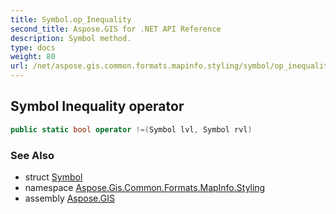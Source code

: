 ```yaml
---
title: Symbol.op_Inequality
second_title: Aspose.GIS for .NET API Reference
description: Symbol method. 
type: docs
weight: 80
url: /net/aspose.gis.common.formats.mapinfo.styling/symbol/op_inequality/
---
```

## Symbol Inequality operator

```csharp
public static bool operator !=(Symbol lvl, Symbol rvl)
```

### See Also

* struct [Symbol](../)
* namespace [Aspose.Gis.Common.Formats.MapInfo.Styling](../../symbol/)
* assembly [Aspose.GIS](../../../)


